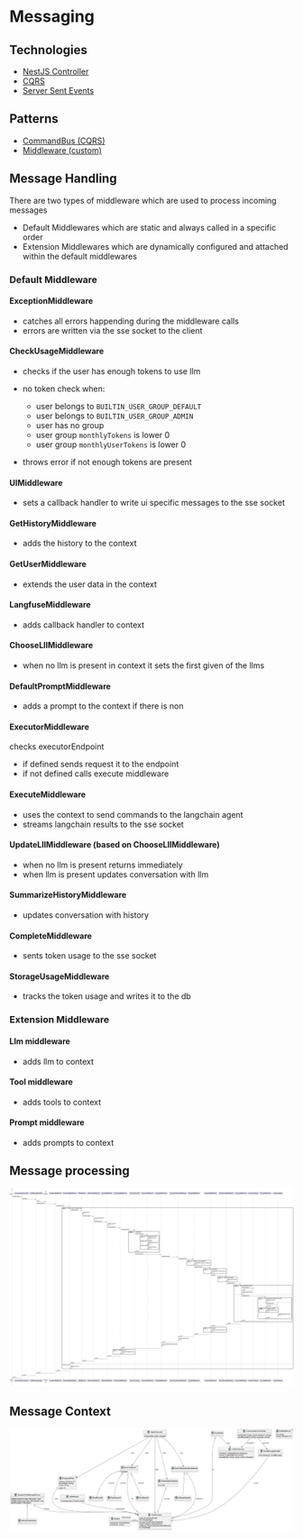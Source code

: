 # Messaging

## Technologies
- [NestJS Controller](https://docs.nestjs.com/controllers)
- [CQRS](https://docs.nestjs.com/recipes/cqrs)
- [Server Sent Events](https://docs.nestjs.com/techniques/server-sent-events)


## Patterns
- [CommandBus (CQRS)](patterns/CommandBus.md)
- [Middleware (custom)](patterns/Middleware.md)

## Message Handling
There are two types of middleware which are used to process incoming messages
* Default Middlewares which are static and always called in a specific order
* Extension Middlewares which are dynamically configured and attached within the default middlewares

### Default Middleware

#### ExceptionMiddleware
- catches all errors happending during the middleware calls
- errors are written via the sse socket to the client

#### CheckUsageMiddleware
- checks if the user has enough tokens to use llm

- no token check when:
  - user belongs to `BUILTIN_USER_GROUP_DEFAULT`
  - user belongs to `BUILTIN_USER_GROUP_ADMIN`
  - user has no group
  - user group `monthlyTokens` is lower 0
  - user group `monthlyUserTokens` is lower 0

- throws error if not enough tokens are present

#### UIMiddleware
- sets a callback handler to write ui specific messages to the sse socket

#### GetHistoryMiddleware
- adds the history to the context

#### GetUserMiddleware
- extends the user data in the context

#### LangfuseMiddleware
- adds callback handler to context

#### ChooseLllMiddleware
- when no llm is present in context it sets the first given of the llms

#### DefaultPromptMiddleware
- adds a prompt to the context if there is non

#### ExecutorMiddleware
checks executorEndpoint
- if defined sends request it to the endpoint
- if not defined calls execute middleware

#### ExecuteMiddleware
- uses the context to send commands to the langchain agent
- streams langchain results to the sse socket

#### UpdateLllMiddleware (based on ChooseLllMiddleware)
- when no llm is present returns immediately
- when llm is present updates conversation with llm

#### SummarizeHistoryMiddleware
- updates conversation with history

#### CompleteMiddleware
- sents token usage to the sse socket

#### StorageUsageMiddleware
- tracks the token usage and writes it to the db

### Extension Middleware

#### Llm middleware
- adds llm to context

#### Tool middleware
- adds tools to context

#### Prompt middleware
- adds prompts to context

## Message processing

![Messaging](plantuml/image/messaging.png)

## Message Context

![Context](plantuml/image/context.png)






